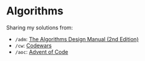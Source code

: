 # Algorithms

Sharing my solutions from:

- `/adm`: [The Algorithms Design Manual (2nd Edition)](http://www.algorist.com/ "ADM's Homepage")
- `/cw`: [Codewars](https://www.codewars.com 'Codewars')
- `/aoc`: [Advent of Code](https://www.adventofcode.com 'AoC')
